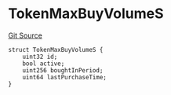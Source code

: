 # TokenMaxBuyVolumeS
[Git Source](https://github.com/thrackle-io/tron/blob/263e499d66345014a4fa5059735434da59124980/src/client/token/handler/diamond/RuleStorage.sol)


```solidity
struct TokenMaxBuyVolumeS {
    uint32 id;
    bool active;
    uint256 boughtInPeriod;
    uint64 lastPurchaseTime;
}
```

